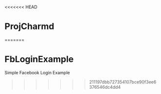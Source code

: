 <<<<<<< HEAD
# ProjCharmd
=======
# FbLoginExample
Simple Facebook Login Example
>>>>>>> 211197dbb727354107bce90f3ee6376546dc4dd4
